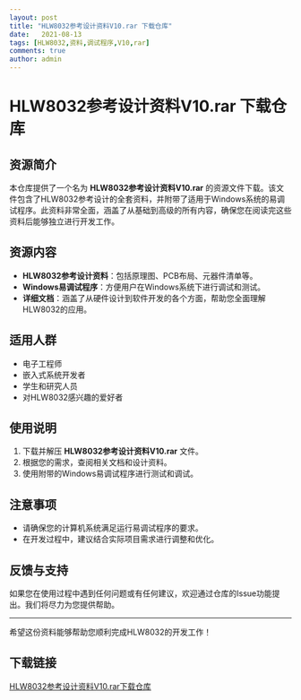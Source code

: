 ```yaml
---
layout: post
title: "HLW8032参考设计资料V10.rar 下载仓库"
date:   2021-08-13
tags: [HLW8032,资料,调试程序,V10,rar]
comments: true
author: admin
---
```

# HLW8032参考设计资料V10.rar 下载仓库

## 资源简介

本仓库提供了一个名为 **HLW8032参考设计资料V10.rar** 的资源文件下载。该文件包含了HLW8032参考设计的全套资料，并附带了适用于Windows系统的易调试程序。此资料非常全面，涵盖了从基础到高级的所有内容，确保您在阅读完这些资料后能够独立进行开发工作。

## 资源内容

- **HLW8032参考设计资料**：包括原理图、PCB布局、元器件清单等。
- **Windows易调试程序**：方便用户在Windows系统下进行调试和测试。
- **详细文档**：涵盖了从硬件设计到软件开发的各个方面，帮助您全面理解HLW8032的应用。

## 适用人群

- 电子工程师
- 嵌入式系统开发者
- 学生和研究人员
- 对HLW8032感兴趣的爱好者

## 使用说明

1. 下载并解压 **HLW8032参考设计资料V10.rar** 文件。
2. 根据您的需求，查阅相关文档和设计资料。
3. 使用附带的Windows易调试程序进行测试和调试。

## 注意事项

- 请确保您的计算机系统满足运行易调试程序的要求。
- 在开发过程中，建议结合实际项目需求进行调整和优化。

## 反馈与支持

如果您在使用过程中遇到任何问题或有任何建议，欢迎通过仓库的Issue功能提出。我们将尽力为您提供帮助。

---

希望这份资料能够帮助您顺利完成HLW8032的开发工作！

## 下载链接

[HLW8032参考设计资料V10.rar下载仓库](https://pan.quark.cn/s/afc7f6210130)